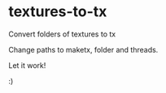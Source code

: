 # textures-to-tx
Convert folders of textures to tx

Change paths to maketx, folder and threads.

Let it work!

:)


